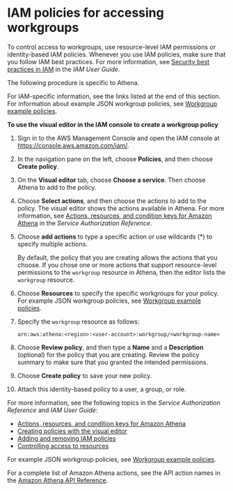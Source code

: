 # IAM policies for accessing workgroups<a name="workgroups-iam-policy"></a>

To control access to workgroups, use resource\-level IAM permissions or identity\-based IAM policies\. Whenever you use IAM policies, make sure that you follow IAM best practices\. For more information, see [Security best practices in IAM](https://docs.aws.amazon.com/IAM/latest/UserGuide/best-practices.html) in the *IAM User Guide*\.

The following procedure is specific to Athena\. 

For IAM\-specific information, see the links listed at the end of this section\. For information about example JSON workgroup policies, see [Workgroup example policies](example-policies-workgroup.md)\.

**To use the visual editor in the IAM console to create a workgroup policy**

1. Sign in to the AWS Management Console and open the IAM console at [https://console\.aws\.amazon\.com/iam/](https://console.aws.amazon.com/iam/)\.

1. In the navigation pane on the left, choose **Policies**, and then choose **Create policy**\.

1. On the **Visual editor** tab, choose **Choose a service**\. Then choose Athena to add to the policy\.

1. Choose **Select actions**, and then choose the actions to add to the policy\. The visual editor shows the actions available in Athena\. For more information, see [Actions, resources, and condition keys for Amazon Athena](https://docs.aws.amazon.com/service-authorization/latest/reference/list_amazonathena.html) in the *Service Authorization Reference*\.

1. Choose **add actions** to type a specific action or use wildcards \(\*\) to specify multiple actions\. 

   By default, the policy that you are creating allows the actions that you choose\. If you chose one or more actions that support resource\-level permissions to the `workgroup` resource in Athena, then the editor lists the `workgroup` resource\. 

1. Choose **Resources** to specify the specific workgroups for your policy\. For example JSON workgroup policies, see [Workgroup example policies](example-policies-workgroup.md)\.

1. Specify the `workgroup` resource as follows:

   ```
   arn:aws:athena:<region>:<user-account>:workgroup/<workgroup-name>
   ```

1. Choose **Review policy**, and then type a **Name** and a **Description** \(optional\) for the policy that you are creating\. Review the policy summary to make sure that you granted the intended permissions\. 

1. Choose **Create policy** to save your new policy\.

1. Attach this identity\-based policy to a user, a group, or role\.

For more information, see the following topics in the *Service Authorization Reference* and *IAM User Guide*:
+  [Actions, resources, and condition keys for Amazon Athena](https://docs.aws.amazon.com/service-authorization/latest/reference/list_amazonathena.html) 
+  [Creating policies with the visual editor](https://docs.aws.amazon.com/IAM/latest/UserGuide/access_policies_create.html#access_policies_create-visual-editor) 
+  [Adding and removing IAM policies](https://docs.aws.amazon.com/IAM/latest/UserGuide/access_policies_manage-attach-detach.html) 
+  [Controlling access to resources](https://docs.aws.amazon.com/IAM/latest/UserGuide/access_controlling.html#access_controlling-resources) 

For example JSON workgroup policies, see [Workgroup example policies](example-policies-workgroup.md)\.

For a complete list of Amazon Athena actions, see the API action names in the [Amazon Athena API Reference](https://docs.aws.amazon.com/athena/latest/APIReference/)\. 